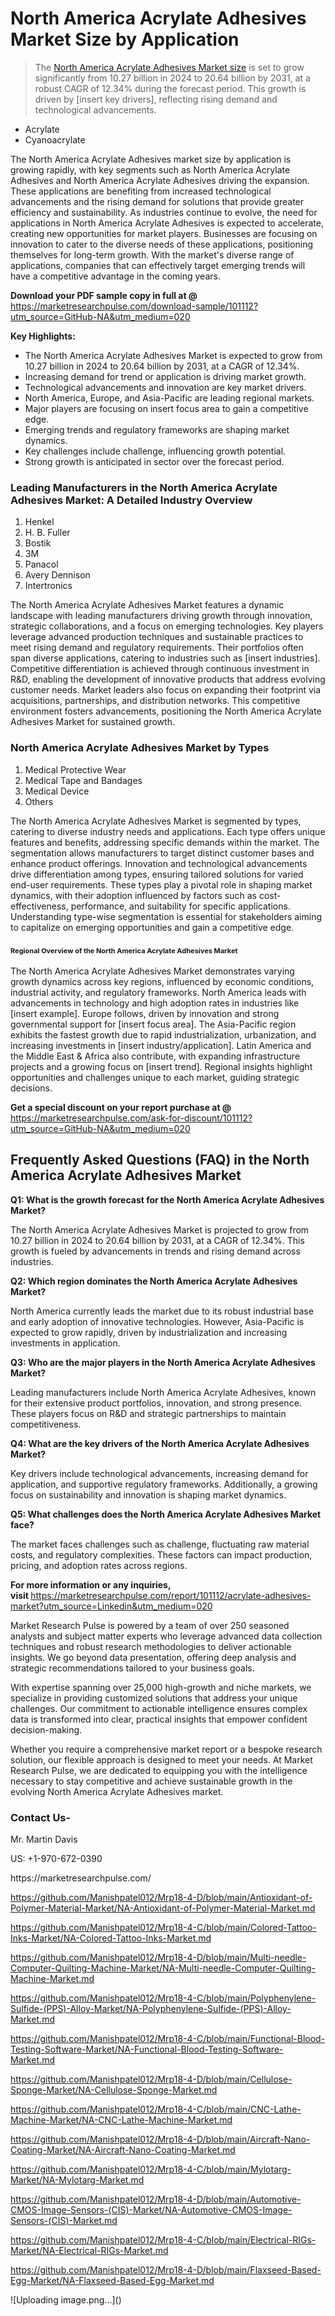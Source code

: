 <h1>North America Acrylate Adhesives Market&nbsp;Size by Application</h1><blockquote><p>The <a href="https://marketresearchpulse.com/download-sample/101112?utm_source=GitHub-NA&amp;utm_medium=020">North America Acrylate Adhesives Market size</a> is set to grow significantly from 10.27 billion in 2024 to 20.64 billion by 2031, at a robust CAGR of 12.34% during the forecast period. This growth is driven by [insert key drivers], reflecting rising demand and technological advancements.</p></blockquote><ul><li>Acrylate<li> Cyanoacrylate</li></ul><p>The North America Acrylate Adhesives market size by application is growing rapidly, with key segments such as North America Acrylate Adhesives and North America Acrylate Adhesives driving the expansion. These applications are benefiting from increased technological advancements and the rising demand for solutions that provide greater efficiency and sustainability. As industries continue to evolve, the need for applications in North America Acrylate Adhesives is expected to accelerate, creating new opportunities for market players. Businesses are focusing on innovation to cater to the diverse needs of these applications, positioning themselves for long-term growth. With the market's diverse range of applications, companies that can effectively target emerging trends will have a competitive advantage in the coming years.</p><p><strong>Download your PDF sample copy in full at @ </strong><a href="https://marketresearchpulse.com/download-sample/101112?utm_source=GitHub-NA&amp;utm_medium=020">https://marketresearchpulse.com/download-sample/101112?utm_source=GitHub-NA&amp;utm_medium=020</a></p><p><strong>Key Highlights: </strong></p><ul><li>The North America Acrylate Adhesives Market is expected to grow from 10.27 billion in 2024 to 20.64 billion by 2031, at a CAGR of 12.34%.</li><li>Increasing demand for trend or application is driving market growth.</li><li>Technological advancements and innovation are key market drivers.</li><li>North America, Europe, and Asia-Pacific are leading regional markets.</li><li>Major players are focusing on insert focus area to gain a competitive edge.</li><li>Emerging trends and regulatory frameworks are shaping market dynamics.</li><li>Key challenges include challenge, influencing growth potential.</li><li>Strong growth is anticipated in sector over the forecast period.</li></ul><h3>Leading Manufacturers in the North America Acrylate Adhesives Market: A Detailed Industry Overview</h3><ol><li>Henkel</li><li>H. B. Fuller</li><li>Bostik</li><li>3M</li><li>Panacol</li><li>Avery Dennison</li><li>Intertronics</li></ol><div class="flex max-w-full flex-col flex-grow"><div class="min-h-8 text-message flex w-full flex-col items-end gap-2 whitespace-normal break-words [.text-message+&amp;]:mt-5" dir="auto" data-message-author-role="assistant" data-message-id="fd8432e4-4910-450d-b182-61b7bfb0a01f" data-message-model-slug="gpt-4o"><div class="flex w-full flex-col gap-1 empty:hidden first:pt-[3px]"><div class="markdown prose w-full break-words dark:prose-invert light"><p>The North America Acrylate Adhesives Market features a dynamic landscape with leading manufacturers driving growth through innovation, strategic collaborations, and a focus on emerging technologies. Key players leverage advanced production techniques and sustainable practices to meet rising demand and regulatory requirements. Their portfolios often span diverse applications, catering to industries such as [insert industries]. Competitive differentiation is achieved through continuous investment in R&amp;D, enabling the development of innovative products that address evolving customer needs. Market leaders also focus on expanding their footprint via acquisitions, partnerships, and distribution networks. This competitive environment fosters advancements, positioning the North America Acrylate Adhesives Market for sustained growth.</p></div></div></div></div><h3>North America Acrylate Adhesives Market by Types</h3><ol><li>Medical Protective Wear<li> Medical Tape and Bandages<li> Medical Device<li> Others</li></ol><div class="flex max-w-full flex-col flex-grow"><div class="min-h-8 text-message flex w-full flex-col items-end gap-2 whitespace-normal break-words [.text-message+&amp;]:mt-5" dir="auto" data-message-author-role="assistant" data-message-id="084470be-0bb7-4664-bddf-5156b4f41249" data-message-model-slug="gpt-4o-mini"><div class="flex w-full flex-col gap-1 empty:hidden first:pt-[3px]"><div class="markdown prose w-full break-words dark:prose-invert light"><p>The North America Acrylate Adhesives Market is segmented by types, catering to diverse industry needs and applications. Each type offers unique features and benefits, addressing specific demands within the market. The segmentation allows manufacturers to target distinct customer bases and enhance product offerings. Innovation and technological advancements drive differentiation among types, ensuring tailored solutions for varied end-user requirements. These types play a pivotal role in shaping market dynamics, with their adoption influenced by factors such as cost-effectiveness, performance, and suitability for specific applications. Understanding type-wise segmentation is essential for stakeholders aiming to capitalize on emerging opportunities and gain a competitive edge.</p></div></div></div></div><h3><span style="font-size: 11px;">Regional Overview of the North America Acrylate Adhesives Market</span></h3><div class="flex max-w-full flex-col flex-grow"><div class="min-h-8 text-message flex w-full flex-col items-end gap-2 whitespace-normal break-words [.text-message+&amp;]:mt-5" dir="auto" data-message-author-role="assistant" data-message-id="e9038762-ce64-4e30-91c9-9bd413514231" data-message-model-slug="gpt-4o-mini"><div class="flex w-full flex-col gap-1 empty:hidden first:pt-[3px]"><div class="markdown prose w-full break-words dark:prose-invert light"><p>The North America Acrylate Adhesives Market demonstrates varying growth dynamics across key regions, influenced by economic conditions, industrial activity, and regulatory frameworks. North America leads with advancements in technology and high adoption rates in industries like [insert example]. Europe follows, driven by innovation and strong governmental support for [insert focus area]. The Asia-Pacific region exhibits the fastest growth due to rapid industrialization, urbanization, and increasing investments in [insert industry/application]. Latin America and the Middle East &amp; Africa also contribute, with expanding infrastructure projects and a growing focus on [insert trend]. Regional insights highlight opportunities and challenges unique to each market, guiding strategic decisions.</p></div></div></div></div><p><strong>Get a special discount on your report purchase at @ </strong><a href="https://marketresearchpulse.com/ask-for-discount/101112?utm_source=GitHub-NA&amp;utm_medium=020">https://marketresearchpulse.com/ask-for-discount/101112?utm_source=GitHub-NA&amp;utm_medium=020</a></p><h2>Frequently Asked Questions (FAQ) in the North America Acrylate Adhesives Market</h2><p><strong>Q1: What is the growth forecast for the North America Acrylate Adhesives Market?</strong></p><p>The North America Acrylate Adhesives Market is projected to grow from 10.27 billion in 2024 to 20.64 billion by 2031, at a CAGR of 12.34%. This growth is fueled by advancements in trends and rising demand across industries.</p><p><strong>Q2: Which region dominates the North America Acrylate Adhesives Market?</strong></p><p>North America currently leads the market due to its robust industrial base and early adoption of innovative technologies. However, Asia-Pacific is expected to grow rapidly, driven by industrialization and increasing investments in application.</p><p><strong>Q3: Who are the major players in the North America Acrylate Adhesives Market?</strong></p><p>Leading manufacturers include North America Acrylate Adhesives, known for their extensive product portfolios, innovation, and strong presence. These players focus on R&amp;D and strategic partnerships to maintain competitiveness.</p><p><strong>Q4: What are the key drivers of the North America Acrylate Adhesives Market?</strong></p><p>Key drivers include technological advancements, increasing demand for application, and supportive regulatory frameworks. Additionally, a growing focus on sustainability and innovation is shaping market dynamics.</p><p><strong>Q5: What challenges does the North America Acrylate Adhesives Market face?</strong></p><p>The market faces challenges such as challenge, fluctuating raw material costs, and regulatory complexities. These factors can impact production, pricing, and adoption rates across regions.</p><p><strong>For more information or any inquiries, visit&nbsp;</strong><a href="https://marketresearchpulse.com/report/101112/acrylate-adhesives-market?utm_source=Linkedin&utm_medium=020">https://marketresearchpulse.com/report/101112/acrylate-adhesives-market?utm_source=Linkedin&utm_medium=020</a></p><p>Market Research Pulse is powered by a team of over 250 seasoned analysts and subject matter experts who leverage advanced data collection techniques and robust research methodologies to deliver actionable insights. We go beyond data presentation, offering deep analysis and strategic recommendations tailored to your business goals.</p><p>With expertise spanning over 25,000 high-growth and niche markets, we specialize in providing customized solutions that address your unique challenges. Our commitment to actionable intelligence ensures complex data is transformed into clear, practical insights that empower confident decision-making.</p><p>Whether you require a comprehensive market report or a bespoke research solution, our flexible approach is designed to meet your needs. At Market Research Pulse, we are dedicated to equipping you with the intelligence necessary to stay competitive and achieve sustainable growth in the evolving North America Acrylate Adhesives market.</p><h3><strong>Contact Us-</strong></h3><p>Mr. Martin Davis</p><p>US: +1-970-672-0390</p><p>https://marketresearchpulse.com/</p><p><a href="https://github.com/Manishpatel012/Mrp18-4-D/blob/main/Antioxidant-of-Polymer-Material-Market/NA-Antioxidant-of-Polymer-Material-Market.md">https://github.com/Manishpatel012/Mrp18-4-D/blob/main/Antioxidant-of-Polymer-Material-Market/NA-Antioxidant-of-Polymer-Material-Market.md</a></p><p><a href="https://github.com/Manishpatel012/Mrp18-4-C/blob/main/Colored-Tattoo-Inks-Market/NA-Colored-Tattoo-Inks-Market.md">https://github.com/Manishpatel012/Mrp18-4-C/blob/main/Colored-Tattoo-Inks-Market/NA-Colored-Tattoo-Inks-Market.md</a></p><p><a href="https://github.com/Manishpatel012/Mrp18-4-D/blob/main/Multi-needle-Computer-Quilting-Machine-Market/NA-Multi-needle-Computer-Quilting-Machine-Market.md">https://github.com/Manishpatel012/Mrp18-4-D/blob/main/Multi-needle-Computer-Quilting-Machine-Market/NA-Multi-needle-Computer-Quilting-Machine-Market.md</a></p><p><a href="https://github.com/Manishpatel012/Mrp18-4-C/blob/main/Polyphenylene-Sulfide-(PPS)-Alloy-Market/NA-Polyphenylene-Sulfide-(PPS)-Alloy-Market.md">https://github.com/Manishpatel012/Mrp18-4-C/blob/main/Polyphenylene-Sulfide-(PPS)-Alloy-Market/NA-Polyphenylene-Sulfide-(PPS)-Alloy-Market.md</a></p><p><a href="https://github.com/Manishpatel012/Mrp18-4-C/blob/main/Functional-Blood-Testing-Software-Market/NA-Functional-Blood-Testing-Software-Market.md">https://github.com/Manishpatel012/Mrp18-4-C/blob/main/Functional-Blood-Testing-Software-Market/NA-Functional-Blood-Testing-Software-Market.md</a></p><p><a href="https://github.com/Manishpatel012/Mrp18-4-D/blob/main/Cellulose-Sponge-Market/NA-Cellulose-Sponge-Market.md">https://github.com/Manishpatel012/Mrp18-4-D/blob/main/Cellulose-Sponge-Market/NA-Cellulose-Sponge-Market.md</a></p><p><a href="https://github.com/Manishpatel012/Mrp18-4-C/blob/main/CNC-Lathe-Machine-Market/NA-CNC-Lathe-Machine-Market.md">https://github.com/Manishpatel012/Mrp18-4-C/blob/main/CNC-Lathe-Machine-Market/NA-CNC-Lathe-Machine-Market.md</a></p><p><a href="https://github.com/Manishpatel012/Mrp18-4-D/blob/main/Aircraft-Nano-Coating-Market/NA-Aircraft-Nano-Coating-Market.md">https://github.com/Manishpatel012/Mrp18-4-D/blob/main/Aircraft-Nano-Coating-Market/NA-Aircraft-Nano-Coating-Market.md</a></p><p><a href="https://github.com/Manishpatel012/Mrp18-4-C/blob/main/Mylotarg-Market/NA-Mylotarg-Market.md">https://github.com/Manishpatel012/Mrp18-4-C/blob/main/Mylotarg-Market/NA-Mylotarg-Market.md</a></p><p><a href="https://github.com/Manishpatel012/Mrp18-4-D/blob/main/Automotive-CMOS-Image-Sensors-(CIS)-Market/NA-Automotive-CMOS-Image-Sensors-(CIS)-Market.md">https://github.com/Manishpatel012/Mrp18-4-D/blob/main/Automotive-CMOS-Image-Sensors-(CIS)-Market/NA-Automotive-CMOS-Image-Sensors-(CIS)-Market.md</a></p><p><a href="https://github.com/Manishpatel012/Mrp18-4-C/blob/main/Electrical-RIGs-Market/NA-Electrical-RIGs-Market.md">https://github.com/Manishpatel012/Mrp18-4-C/blob/main/Electrical-RIGs-Market/NA-Electrical-RIGs-Market.md</a></p><p><a href="https://github.com/Manishpatel012/Mrp18-4-D/blob/main/Flaxseed-Based-Egg-Market/NA-Flaxseed-Based-Egg-Market.md">https://github.com/Manishpatel012/Mrp18-4-D/blob/main/Flaxseed-Based-Egg-Market/NA-Flaxseed-Based-Egg-Market.md</a></p>
![Uploading image.png…]()
